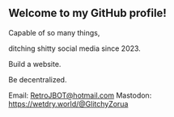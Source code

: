 ## Welcome to my GitHub profile!

Capable of so many things, 

ditching shitty social media since 2023. 

Build a website.

Be decentralized. 


Email: RetroJBOT@hotmail.com
Mastodon: https://wetdry.world/@GlitchyZorua


<!--
**GlitchyZorua/GlitchyZorua** is a ✨ _special_ ✨ repository because its `README.md` (this file) appears on your GitHub profile.

Here are some ideas to get you started:

- 🔭 I’m currently working on ...
- 🌱 I’m currently learning ...
- 👯 I’m looking to collaborate on ...
- 🤔 I’m looking for help with ...
- 💬 Ask me about ...
- 📫 How to reach me: ...
- 😄 Pronouns: ...
- ⚡ Fun fact: ...
-->
